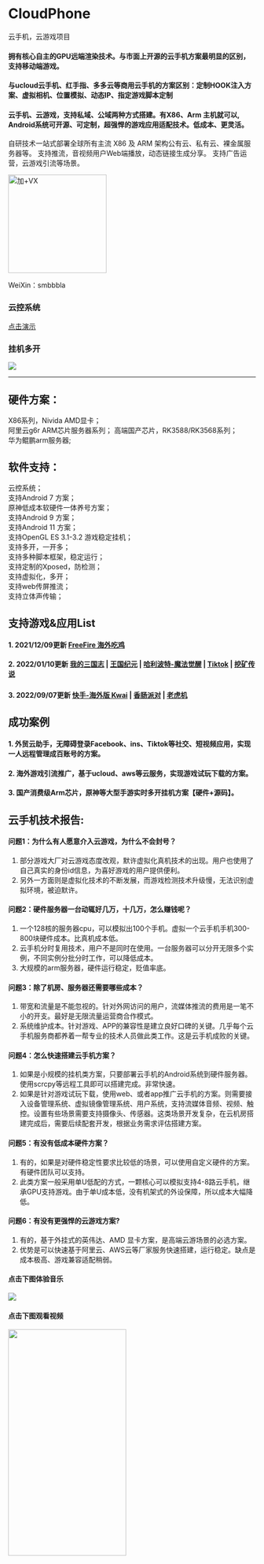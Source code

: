 # CloudPhone
云手机，云游戏项目

#### 拥有核心自主的GPU远端渲染技术。与市面上开源的云手机方案最明显的区别，支持移动端游戏。
#### 与ucloud云手机、红手指、多多云等商用云手机的方案区别：定制HOOK注入方案、虚拟相机、位置模拟、动态IP、指定游戏脚本定制

#### 云手机、云游戏，支持私域、公域两种方式搭建。有X86、Arm 主机就可以, Android系统可开源、可定制，超强悍的游戏应用适配技术。低成本、更灵活。

自研技术一站式部署全球所有主流 X86 及 ARM 架构公有云、私有云、裸金属服务器等。
支持推流，音视频用户Web端播放，动态链接生成分享。
支持广告运营，云游戏引流等场景。


<img src="https://github-cloud-phone.oss-cn-hangzhou.aliyuncs.com/games/20221020/136.png" width="200" height="200" alt="加+VX" /></br>

WeiXin：smbbbla 


### 云控系统
<a href="https://github-cloud-phone.oss-cn-hangzhou.aliyuncs.com/web_manager/show-web.mp4">点击演示</a>

### 挂机多开
[![](https://github-cloud-phone.oss-cn-hangzhou.aliyuncs.com/games/20221113/mmexport1669700201916.png)](https://github-cloud-phone.oss-cn-hangzhou.aliyuncs.com/games/20221113/lv_0_20221129131515.mp4)

----------------------------------------------------------------------------------------------------------------------------------------------
      

## 硬件方案：
X86系列，Nivida AMD显卡；  
阿里云g6r ARM芯片服务器系列； 
高端国产芯片，RK3588/RK3568系列；  
华为鲲鹏arm服务器;

## 软件支持：
云控系统；  
支持Android 7 方案；  
原神低成本软硬件一体养号方案；  
支持Android 9 方案；  
支持Android 11 方案；  
支持OpenGL ES 3.1-3.2 游戏稳定挂机；  
支持多开，一开多；  
支持多种脚本框架，稳定运行；  
支持定制的Xposed，防检测；  
支持虚拟化，多开；  
支持web传屏推流；  
支持立体声传输；  

## 支持游戏&应用List

#### 1. 2021/12/09更新 [FreeFire 海外吃鸡](https://ff.garena.tw/)


#### 2. 2022/01/10更新 [我的三国志](https://news.spyouxi.com/udo0kg8p/) | [王国纪元](https://lm.176.com/) | [哈利波特-魔法觉醒](http://www.harrypottermagicawakened.com/cn/) | [Tiktok](https://www.tiktok.com/) | [挖矿传说 ](https://www.taptap.com/app/193997)



### 
#### 3. 2022/09/07更新 [快手-海外版 Kwai](https://www.kwai.com/) | [香肠派对](https://xc.xd.com/) | [老虎机](https://www.kwai.com/)


## 成功案例

#### 1. 外贸云助手，无障碍登录Facebook、ins、Tiktok等社交、短视频应用，实现一人远程管理成百账号的方案。

#### 2. 海外游戏引流推广，基于ucloud、aws等云服务，实现游戏试玩下载的方案。

#### 3. 国产消费级Arm芯片，原神等大型手游实时多开挂机方案【硬件+源码】。



## 云手机技术报告:

#### 问题1：为什么有人愿意介入云游戏，为什么不会封号？
1. 部分游戏大厂对云游戏态度改观，默许虚拟化真机技术的出现。用户也使用了自己真实的身份id信息，为喜好游戏的用户提供便利。
2. 另外一方面则是虚拟化技术的不断发展，而游戏检测技术升级慢，无法识别虚拟环境，被迫默许。

#### 问题2：硬件服务器一台动辄好几万，十几万，怎么赚钱呢？
1. 一个128核的服务器cpu，可以模拟出100个手机。虚拟一个云手机手机300-800块硬件成本。比真机成本低。
2. 云手机分时复用技术，用户不是同时在使用。一台服务器可以分开无限多个实例，不同实例分批分时工作，可以降低成本。
3. 大规模的arm服务器，硬件运行稳定，贬值率底。

#### 问题3：除了机房、服务器还需要哪些成本？
1. 带宽和流量是不能忽视的。针对外网访问的用户，流媒体推流的费用是一笔不小的开支。最好是无限流量运营商合作模式。
2. 系统维护成本。针对游戏、APP的兼容性是建立良好口碑的关键。几乎每个云手机服务商都养着一帮专业的技术人员做此类工作。这是云手机成败的关键。

#### 问题4：怎么快速搭建云手机方案？
1. 如果是小规模的挂机类方案，只要部署云手机的Android系统到硬件服务器。使用scrcpy等远程工具即可以搭建完成。非常快速。
2. 如果是针对游戏试玩下载，使用web、或者app推广云手机的方案。则需要接入设备管理系统、虚拟镜像管理系统、用户系统，支持流媒体音频、视频、触控。设置有些场景需要支持摄像头、传感器。这类场景开发复杂，在云机房搭建完成后，需要后续配套开发，根据业务需求评估搭建方案。

#### 问题5：有没有低成本硬件方案？
1. 有的，如果是对硬件稳定性要求比较低的场景，可以使用自定义硬件的方案。有硬件团队可以支持。
2. 此类方案一般采用单U低配的方式，一颗核心可以模拟支持4-8路云手机，继承GPU支持游戏。由于单U成本低，没有机架式的外设保障，所以成本大幅降低。

#### 问题6：有没有更强悍的云游戏方案?
1. 有的，基于外挂式的英伟达、AMD 显卡方案，是高端云游场景的必选方案。
2. 优势是可以快速基于阿里云、AWS云等厂家服务快速搭建，运行稳定。缺点是成本极高、游戏兼容适配稍弱。


#### 点击下图体验音乐

[![](https://github-cloud-phone.oss-cn-hangzhou.aliyuncs.com/1010.png)](https://share.api.weibo.cn/share/337256782,4816572054505605.html?weibo_id=4816572054505605)

#### 点击下图观看视频

<a href="https://github-cloud-phone.oss-cn-hangzhou.aliyuncs.com/games/20220928/paasdemo.mp4"><img style="overflow:hidden;" src="https://github-cloud-phone.oss-cn-hangzhou.aliyuncs.com/games/20220928/1013.png" width=240 height=460 /></a>












